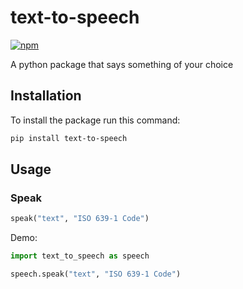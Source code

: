 # text-to-speech

[![npm](https://img.shields.io/pypi/v/text-to-speech.svg)](https://pypi.org/project/text-to-speech/)

A python package that says something of your choice

## Installation
To install the package run this command:

```bash
pip install text-to-speech
```

## Usage

### Speak

```python
speak("text", "ISO 639-1 Code")
```

Demo:

```python
import text_to_speech as speech

speech.speak("text", "ISO 639-1 Code")
```